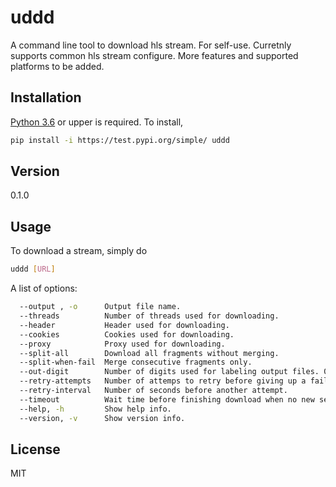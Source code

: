 # uddd

A command line tool to download hls stream. For self-use.
Curretnly supports common hls stream configure. More features and supported platforms to be added.

## Installation
[Python 3.6](https://www.python.org/) or upper is required.
To install,
```sh
pip install -i https://test.pypi.org/simple/ uddd
```

## Version
0.1.0

## Usage
To download a stream, simply do
```sh
uddd [URL]
```

A list of options:
```sh
  --output , -o      Output file name.
  --threads          Number of threads used for downloading.
  --header           Header used for downloading.
  --cookies          Cookies used for downloading.
  --proxy            Proxy used for downloading.
  --split-all        Download all fragments without merging.
  --split-when-fail  Merge consecutive fragments only.
  --out-digit        Number of digits used for labeling output files. 0 for no digit.
  --retry-attempts   Number of attemps to retry before giving up a failed fragment.
  --retry-interval   Number of seconds before another attempt.
  --timeout          Wait time before finishing download when no new segment is available.
  --help, -h         Show help info.
  --version, -v      Show version info.
```

## License
MIT
